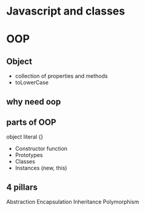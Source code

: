 # Javascript and classes

# OOP

## Object 
- collection of properties and methods
- toLowerCase

## why need oop

## parts of OOP
object literal {}

- Constructor function 
- Prototypes
- Classes
- Instances (new, this)


## 4 pillars
Abstraction
Encapsulation
Inheritance
Polymorphism
